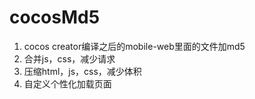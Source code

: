 # cocosMd5
1. cocos creator编译之后的mobile-web里面的文件加md5
2. 合并js，css，减少请求
3. 压缩html，js，css，减少体积
4. 自定义个性化加载页面
